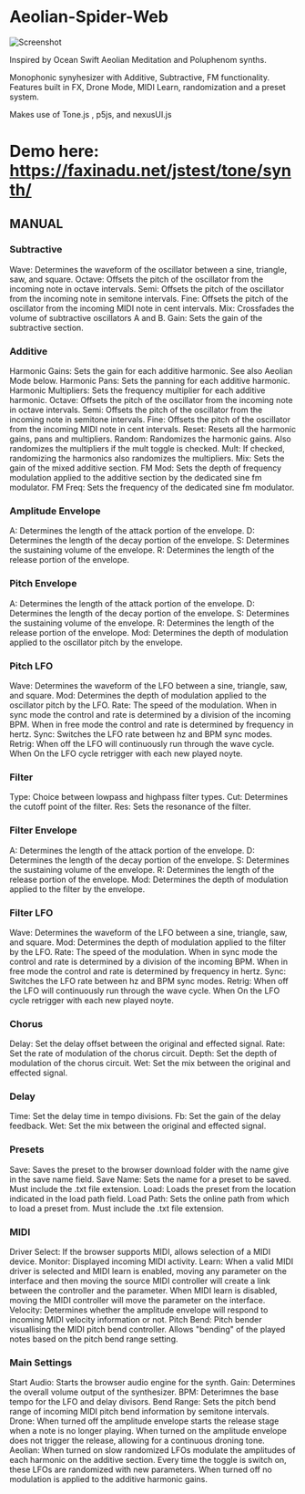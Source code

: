 # Aeolian-Spider-Web

![Screenshot](https://faxinadu.net/jstest/tone/synth/gfx/aeolian-spider-web-sc.png "Screenshot")

Inspired by Ocean Swift Aeolian Meditation and Poluphenom synths.

Monophonic synyhesizer with Additive, Subtractive, FM functionality. 
Features built in FX, Drone Mode, MIDI Learn, randomization and a preset system.

Makes use of Tone.js , p5js, and nexusUI.js

# Demo here: https://faxinadu.net/jstest/tone/synth/

## MANUAL

### Subtractive

Wave: Determines the waveform of the oscillator between a sine, triangle, saw, and square. 
Octave: Offsets the pitch of the oscillator from the incoming note in octave intervals.
Semi: Offsets the pitch of the oscillator from the incoming note in semitone intervals.
Fine: Offsets the pitch of the oscillator from the incoming MIDI note in cent intervals.
Mix: Crossfades the volume of subtractive oscillators A and B.
Gain: Sets the gain of the subtractive section.

### Additive

Harmonic Gains: Sets the gain for each additive harmonic. See also Aeolian Mode below.
Harmonic Pans: Sets the panning for each additive harmonic.
Harmonic Multipliers: Sets the frequency multiplier for each additive harmonic.
Octave: Offsets the pitch of the oscillator from the incoming note in octave intervals.
Semi: Offsets the pitch of the oscillator from the incoming note in semitone intervals.
Fine: Offsets the pitch of the oscillator from the incoming MIDI note in cent intervals.
Reset: Resets all the harmonic gains, pans and multipliers.
Random: Randomizes the harmonic gains. Also randomizes the multipliers if the mult toggle is checked.
Mult: If checked, randomizing the harmonics also randomizes the multipliers.
Mix: Sets the gain of the mixed additive section.
FM Mod: Sets the depth of frequency modulation applied to the additive section by the dedicated sine fm modulator.
FM Freq: Sets the frequency of the dedicated sine fm modulator.

### Amplitude Envelope

A: Determines the length of the attack portion of the envelope.
D: Determines the length of the decay portion of the envelope.
S: Determines the sustaining volume of the envelope.
R: Determines the length of the release portion of the envelope.

### Pitch Envelope

A: Determines the length of the attack portion of the envelope.
D: Determines the length of the decay portion of the envelope.
S: Determines the sustaining volume of the envelope.
R: Determines the length of the release portion of the envelope.
Mod: Determines the depth of modulation applied to the oscillator pitch by the envelope.

### Pitch LFO

Wave: Determines the waveform of the LFO between a sine, triangle, saw, and square. 
Mod: Determines the depth of modulation applied to the oscillator pitch by the LFO.
Rate: The speed of the modulation. When in sync mode the control and rate is determined by a division of the incoming BPM. When in free mode the control and rate is determined by frequency in hertz.
Sync: Switches the LFO rate between hz and BPM sync modes.
Retrig: When off the LFO will continuously run through the wave cycle. When On the LFO cycle retrigger with each new played noyte.

### Filter

Type: Choice between lowpass and highpass filter types.
Cut: Determines the cutoff point of the filter.
Res: Sets the resonance of the filter.

### Filter Envelope

A: Determines the length of the attack portion of the envelope.
D: Determines the length of the decay portion of the envelope.
S: Determines the sustaining volume of the envelope.
R: Determines the length of the release portion of the envelope.
Mod: Determines the depth of modulation applied to the filter by the envelope.

### Filter LFO

Wave: Determines the waveform of the LFO between a sine, triangle, saw, and square. 
Mod: Determines the depth of modulation applied to the filter by the LFO.
Rate: The speed of the modulation. When in sync mode the control and rate is determined by a division of the incoming BPM. When in free mode the control and rate is determined by frequency in hertz.
Sync: Switches the LFO rate between hz and BPM sync modes.
Retrig: When off the LFO will continuously run through the wave cycle. When On the LFO cycle retrigger with each new played noyte.

### Chorus

Delay: Set the delay offset between the original and effected signal.
Rate: Set the rate of modulation of the chorus circuit.
Depth: Set the depth of modulation of the chorus circuit.
Wet: Set the mix between the original and effected signal.

### Delay

Time: Set the delay time in tempo divisions.
Fb: Set the gain of the delay feedback.
Wet: Set the mix between the original and effected signal.

### Presets

Save: Saves the preset to the browser download folder with the name give in the save name field.
Save Name: Sets the name for a preset to be saved. Must include the .txt file extension. 
Load: Loads the preset from the location indicated in the load path field.
Load Path: Sets the online path from which to load a preset from. Must include the .txt file extension.

### MIDI

Driver Select: If the browser supports MIDI, allows selection of a MIDI device.
Monitor: Displayed incoming MIDI activity.
Learn: When a valid MIDI driver is selected and MIDI learn is enabled, moving any parameter on the interface and then moving the source MIDI controller will create a link between the controller and the parameter. When MIDI learn is disabled, moving the MIDI controller will move the parameter on the interface.
Velocity: Determines whether the amplitude envelope will respond to incoming MIDI velocity information or not.
Pitch Bend: Pitch bender visuallising the MIDI pitch bend controller. Allows "bending" of the played notes based on the pitch bend range setting.

### Main Settings

Start Audio: Starts the browser audio engine for the synth.
Gain: Determines the overall volume output of the synthesizer.
BPM: Deterimnes the base tempo for the LFO and delay divisors.
Bend Range: Sets the pitch bend range of incoming MIDI pitch bend information by semitone intervals.
Drone: When turned off the amplitude envelope starts the release stage when a note is no longer playing. When turned on the amplitude envelope does not trigger the release, allowing for a continuous droning tone.
Aeolian: When turned on slow randomized LFOs modulate the amplitudes of each harmonic on the additive section. Every time the toggle is switch on, these LFOs are randomized with new parameters. When turned off no modulation is applied to the additive harmonic gains.


